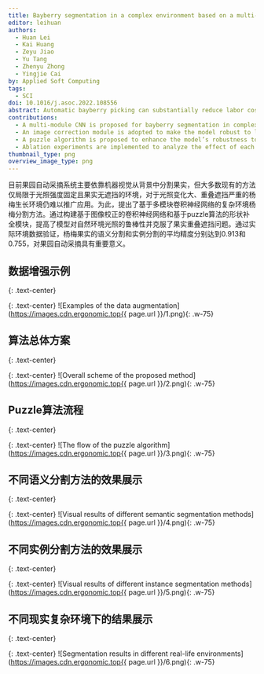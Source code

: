 ```yaml
---
title: Bayberry segmentation in a complex environment based on a multi-module convolutional neural network
editor: leihuan
authors:
  - Huan Lei
  - Kai Huang
  - Zeyu Jiao
  - Yu Tang
  - Zhenyu Zhong
  - Yingjie Cai
by: Applied Soft Computing
tags:
  - SCI
doi: 10.1016/j.asoc.2022.108556
abstract: Automatic bayberry picking can substantially reduce labor costs and improve picking efficiency in an orchard management system. Nowadays, an automatic picking system mainly relies on machine vision to segment bayberry fruit from the background. Most existing methods are carried out in an environment where the light intensity is relatively fixed and the bayberries are unobstructed. However, due to the complexity of the growing environment, including variations in lighting and widespread occlusion, segmentation accuracy is quite limited, which affects the large-scale application of automatic picking systems. Aiming at these issues, in this study, a bayberry segmentation method based on a multi-module convolutional neural network is proposed. First, the bayberry images in a real scene were collected and preprocessed to form a dataset. Then, a convolutional neural network was constructed, with an image correction module to improve the network’s robustness to natural ambient lighting. Finally, a shape completion module with a puzzle algorithm was utilized to overcome the occlusion in the natural environment. The experimental results show that the average precision of the proposed method for semantic segmentation and instance segmentation of bayberry fruit can reach 0.913 and 0.755, respectively, which outperforms the existing methods and has important significance for automatic picking in orchards.
contributions:
  - A multi-module CNN is proposed for bayberry segmentation in complex environment.
  - An image correction module is adopted to make the model robust to lighting changes.
  - A puzzle algorithm is proposed to enhance the model’s robustness to occlusion.
  - Ablation experiments are implemented to analyze the effect of each module seriatim.
thumbnail_type: png
overview_image_type: png
---
```

目前果园自动采摘系统主要依靠机器视觉从背景中分割果实，但大多数现有的方法仅局限于光照强度固定且果实无遮挡的环境，对于光照变化大、重叠遮挡严重的杨梅生长环境仍难以推广应用。为此，提出了基于多模块卷积神经网络的复杂环境杨梅分割方法。通过构建基于图像校正的卷积神经网络和基于puzzle算法的形状补全模块，提高了模型对自然环境光照的鲁棒性并克服了果实重叠遮挡问题。通过实际环境数据验证，杨梅果实的语义分割和实例分割的平均精度分别达到0.913和0.755，对果园自动采摘具有重要意义。


## 数据增强示例
{: .text-center}

{: .text-center}
![Examples of the data augmentation](https://images.cdn.ergonomic.top{{ page.url }}/1.png){: .w-75}


## 算法总体方案
{: .text-center}

{: .text-center}
![Overall scheme of the proposed method](https://images.cdn.ergonomic.top{{ page.url }}/2.png){: .w-75}


## Puzzle算法流程
{: .text-center}

{: .text-center}
![The flow of the puzzle algorithm](https://images.cdn.ergonomic.top{{ page.url }}/3.png){: .w-75}


## 不同语义分割方法的效果展示
{: .text-center}

{: .text-center}
![Visual results of different semantic segmentation methods](https://images.cdn.ergonomic.top{{ page.url }}/4.png){: .w-75}


## 不同实例分割方法的效果展示
{: .text-center}

{: .text-center}
![Visual results of different instance segmentation methods](https://images.cdn.ergonomic.top{{ page.url }}/5.png){: .w-75}


## 不同现实复杂环境下的结果展示
{: .text-center}

{: .text-center}
![Segmentation results in different real-life environments](https://images.cdn.ergonomic.top{{ page.url }}/6.png){: .w-75}
